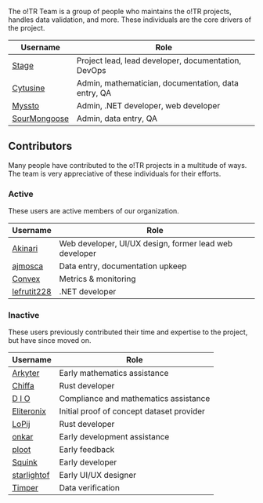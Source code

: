 The o!TR Team is a group of people who maintains the o!TR projects, handles data validation, and more. These individuals are the core drivers of the project.

| Username                                          | Role                                                |
| ------------------------------------------------- | --------------------------------------------------- |
| [Stage](https://osu.ppy.sh/users/8191845)         | Project lead, lead developer, documentation, DevOps |
| [Cytusine](https://osu.ppy.sh/users/11557554)     | Admin, mathematician, documentation, data entry, QA |
| [Myssto](https://osu.ppy.sh/users/18068913)       | Admin, .NET developer, web developer                |
| [SourMongoose](https://osu.ppy.sh/users/13269506) | Admin, data entry, QA                               |

## Contributors

Many people have contributed to the o!TR projects in a multitude of ways. The team is very appreciative of these individuals for their efforts.

### Active

These users are active members of our organization.

| Username                                        | Role                                                   |
| ----------------------------------------------- | ------------------------------------------------------ |
| [Akinari](https://osu.ppy.sh/users/4001304)     | Web developer, UI/UX design, former lead web developer |
| [ajmosca](https://osu.ppy.sh/users/19884809)    | Data entry, documentation upkeep                       |
| [Convex](https://osu.ppy.sh/users/11292327)     | Metrics & monitoring                                   |
| [lefrutit228](https://osu.ppy.sh/users/9883156) | .NET developer                                         |

### Inactive

These users previously contributed their time and expertise to the project, but have since moved on.

| Username                                         | Role                                      |
| ------------------------------------------------ | ----------------------------------------- |
| [Arkyter](https://osu.ppy.sh/users/23983771)     | Early mathematics assistance              |
| [Chiffa](https://osu.ppy.sh/users/11482346)      | Rust developer                            |
| [D I O](https://osu.ppy.sh/users/3958619)        | Compliance and mathematics assistance     |
| [Eliteronix](https://osu.ppy.sh/users/4520333)   | Initial proof of concept dataset provider |
| [LoPij](https://osu.ppy.sh/users/6892711)        | Rust developer                            |
| [onkar](https://osu.ppy.sh/users/7153533)        | Early development assistance              |
| [ploot](https://osu.ppy.sh/users/7802400)        | Early feedback                            |
| [Squink](https://osu.ppy.sh/users/12058601)      | Early developer                           |
| [starlightof](https://osu.ppy.sh/users/18618027) | Early UI/UX designer                      |
| [Timper](https://osu.ppy.sh/users/11955929)      | Data verification                         |
